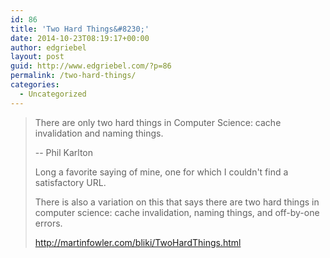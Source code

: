 ```yaml
---
id: 86
title: 'Two Hard Things&#8230;'
date: 2014-10-23T08:19:17+00:00
author: edgriebel
layout: post
guid: http://www.edgriebel.com/?p=86
permalink: /two-hard-things/
categories:
  - Uncategorized
---
```

<blockquote>There are only two hard things in Computer Science: cache invalidation and naming things.

-- Phil Karlton
<!--more-->

Long a favorite saying of mine, one for which I couldn't find a satisfactory URL.

There is also a variation on this that says there are two hard things in computer science: cache invalidation, naming things, and off-by-one errors.

http://martinfowler.com/bliki/TwoHardThings.html</blockquote>